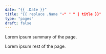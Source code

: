 ```yaml
---
date: "{{ .Date }}"
title: "{{ replace .Name "-" " " | title }}"
type: "pages"
draft: false
---
```


Lorem ipsum summary of the page.
<!--more-->
Lorem ipsum rest of the page.